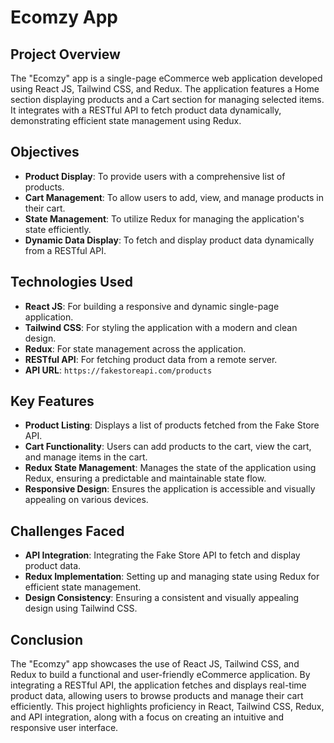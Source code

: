# Ecomzy App

## Project Overview

The "Ecomzy" app is a single-page eCommerce web application developed using React JS, Tailwind CSS, and Redux. The application features a Home section displaying products and a Cart section for managing selected items. It integrates with a RESTful API to fetch product data dynamically, demonstrating efficient state management using Redux.

## Objectives

- **Product Display**: To provide users with a comprehensive list of products.
- **Cart Management**: To allow users to add, view, and manage products in their cart.
- **State Management**: To utilize Redux for managing the application's state efficiently.
- **Dynamic Data Display**: To fetch and display product data dynamically from a RESTful API.

## Technologies Used

- **React JS**: For building a responsive and dynamic single-page application.
- **Tailwind CSS**: For styling the application with a modern and clean design.
- **Redux**: For state management across the application.
- **RESTful API**: For fetching product data from a remote server.
- **API URL**: `https://fakestoreapi.com/products`

## Key Features

- **Product Listing**: Displays a list of products fetched from the Fake Store API.
- **Cart Functionality**: Users can add products to the cart, view the cart, and manage items in the cart.
- **Redux State Management**: Manages the state of the application using Redux, ensuring a predictable and maintainable state flow.
- **Responsive Design**: Ensures the application is accessible and visually appealing on various devices.

## Challenges Faced

- **API Integration**: Integrating the Fake Store API to fetch and display product data.
- **Redux Implementation**: Setting up and managing state using Redux for efficient state management.
- **Design Consistency**: Ensuring a consistent and visually appealing design using Tailwind CSS.

## Conclusion

The "Ecomzy" app showcases the use of React JS, Tailwind CSS, and Redux to build a functional and user-friendly eCommerce application. By integrating a RESTful API, the application fetches and displays real-time product data, allowing users to browse products and manage their cart efficiently. This project highlights proficiency in React, Tailwind CSS, Redux, and API integration, along with a focus on creating an intuitive and responsive user interface.
